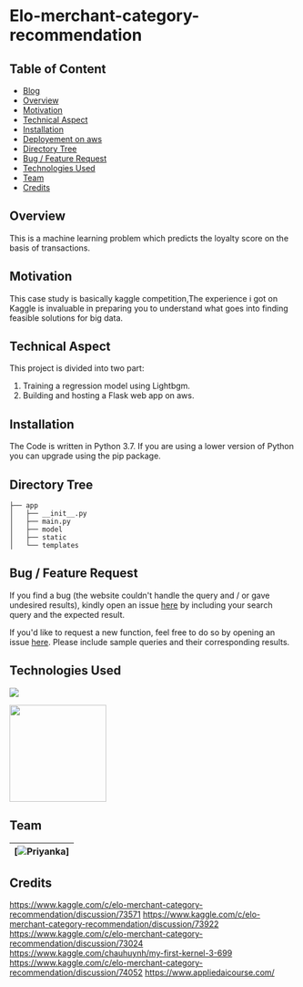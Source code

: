 # Elo-merchant-category-recommendation

## Table of Content
  * [Blog](#demo)
  * [Overview](#overview)
  * [Motivation](#motivation)
  * [Technical Aspect](#technical-aspect)
  * [Installation](#installation)
  * [Deployement on aws](#deployement-on-aws)
  * [Directory Tree](#directory-tree)
  * [Bug / Feature Request](#bug---feature-request)
  * [Technologies Used](#technologies-used)
  * [Team](#team)
  * [Credits](#credits)


## Overview

This is a machine learning problem which predicts the loyalty score on the basis of transactions.

## Motivation

This case study is basically kaggle competition,The experience i got on Kaggle is invaluable in preparing you to understand what goes into finding feasible solutions for big data. 

## Technical Aspect
This project is divided into two part:
1. Training a regression  model using Lightbgm. 
2. Building and hosting a Flask web app on aws.

## Installation
The Code is written in Python 3.7. If you are using a lower version of Python you can upgrade using the pip package.

## Directory Tree 
```
├── app 
│   ├── __init__.py
│   ├── main.py
│   ├── model
│   ├── static
│   └── templates
```

## Bug / Feature Request
If you find a bug (the website couldn't handle the query and / or gave undesired results), kindly open an issue [here](https://github.com/priyanka202131/Elo-Merchant-Category-Recommendation) by including your search query and the expected result.

If you'd like to request a new function, feel free to do so by opening an issue [here](https://github.com/priyanka202131/Elo-Merchant-Category-Recommendation). Please include sample queries and their corresponding results.

## Technologies Used

![](https://forthebadge.com/images/badges/made-with-python.svg)

 [<img target="_blank" src="https://flask.palletsprojects.com/en/1.1.x/_images/flask-logo.png" width=170>](https://flask.palletsprojects.com/en/1.1.x/)
   

## Team
[![Priyanka](https://github.com/priyanka202131/)] |
-|

## Credits
 https://www.kaggle.com/c/elo-merchant-category-recommendation/discussion/73571
 https://www.kaggle.com/c/elo-merchant-category-recommendation/discussion/73922 
 https://www.kaggle.com/c/elo-merchant-category-recommendation/discussion/73024
 https://www.kaggle.com/chauhuynh/my-first-kernel-3-699
 https://www.kaggle.com/c/elo-merchant-category-recommendation/discussion/74052
 https://www.appliedaicourse.com/
 
 
